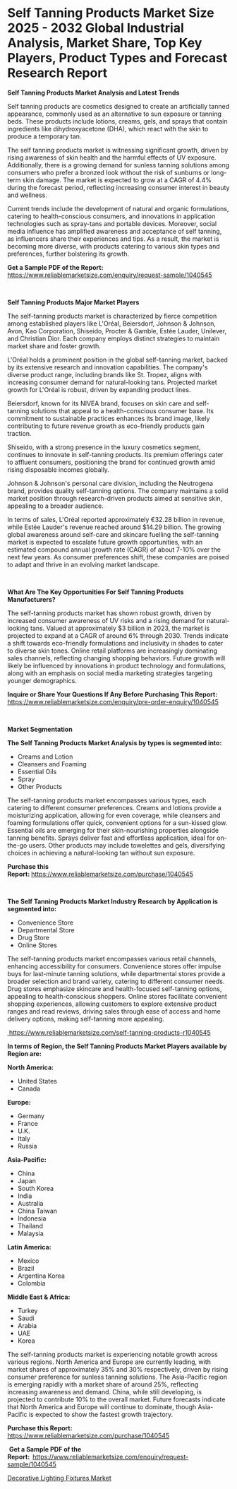 <p><h1>Self Tanning Products Market Size 2025 - 2032 Global Industrial Analysis, Market Share, Top Key Players, Product Types and Forecast Research Report</h1></p><p><strong>Self Tanning Products Market Analysis and Latest Trends</strong></p>
<p><p>Self tanning products are cosmetics designed to create an artificially tanned appearance, commonly used as an alternative to sun exposure or tanning beds. These products include lotions, creams, gels, and sprays that contain ingredients like dihydroxyacetone (DHA), which react with the skin to produce a temporary tan.</p><p>The self tanning products market is witnessing significant growth, driven by rising awareness of skin health and the harmful effects of UV exposure. Additionally, there is a growing demand for sunless tanning solutions among consumers who prefer a bronzed look without the risk of sunburns or long-term skin damage. The market is expected to grow at a CAGR of 4.4% during the forecast period, reflecting increasing consumer interest in beauty and wellness.</p><p>Current trends include the development of natural and organic formulations, catering to health-conscious consumers, and innovations in application technologies such as spray-tans and portable devices. Moreover, social media influence has amplified awareness and acceptance of self tanning, as influencers share their experiences and tips. As a result, the market is becoming more diverse, with products catering to various skin types and preferences, further bolstering its growth.</p></p>
<p><strong>Get a Sample PDF of the Report:&nbsp;</strong> <a href="https://www.reliablemarketsize.com/enquiry/request-sample/1040545?utm_campaign=2283&utm_medium=2&utm_source=Github&utm_content=ia&utm_term=08022025&utm_id=self-tanning-products">https://www.reliablemarketsize.com/enquiry/request-sample/1040545</a></p>
<p>&nbsp;</p>
<p><strong>Self Tanning Products Major Market Players</strong></p>
<p><p>The self-tanning products market is characterized by fierce competition among established players like L'Oréal, Beiersdorf, Johnson & Johnson, Avon, Kao Corporation, Shiseido, Procter & Gamble, Estée Lauder, Unilever, and Christian Dior. Each company employs distinct strategies to maintain market share and foster growth.</p><p>L'Oréal holds a prominent position in the global self-tanning market, backed by its extensive research and innovation capabilities. The company's diverse product range, including brands like St. Tropez, aligns with increasing consumer demand for natural-looking tans. Projected market growth for L'Oréal is robust, driven by expanding product lines.</p><p>Beiersdorf, known for its NIVEA brand, focuses on skin care and self-tanning solutions that appeal to a health-conscious consumer base. Its commitment to sustainable practices enhances its brand image, likely contributing to future revenue growth as eco-friendly products gain traction.</p><p>Shiseido, with a strong presence in the luxury cosmetics segment, continues to innovate in self-tanning products. Its premium offerings cater to affluent consumers, positioning the brand for continued growth amid rising disposable incomes globally.</p><p>Johnson & Johnson's personal care division, including the Neutrogena brand, provides quality self-tanning options. The company maintains a solid market position through research-driven products aimed at sensitive skin, appealing to a broader audience.</p><p>In terms of sales, L'Oréal reported approximately €32.28 billion in revenue, while Estée Lauder's revenue reached around $14.29 billion. The growing global awareness around self-care and skincare fuelling the self-tanning market is expected to escalate future growth opportunities, with an estimated compound annual growth rate (CAGR) of about 7-10% over the next few years. As consumer preferences shift, these companies are poised to adapt and thrive in an evolving market landscape.</p></p>
<p>&nbsp;</p>
<p><strong>What Are The Key Opportunities For Self Tanning Products Manufacturers?</strong></p>
<p><p>The self-tanning products market has shown robust growth, driven by increased consumer awareness of UV risks and a rising demand for natural-looking tans. Valued at approximately $3 billion in 2023, the market is projected to expand at a CAGR of around 6% through 2030. Trends indicate a shift towards eco-friendly formulations and inclusivity in shades to cater to diverse skin tones. Online retail platforms are increasingly dominating sales channels, reflecting changing shopping behaviors. Future growth will likely be influenced by innovations in product technology and formulations, along with an emphasis on social media marketing strategies targeting younger demographics.</p></p>
<p><strong>Inquire or Share Your Questions If Any Before Purchasing This Report:</strong> <a href="https://www.reliablemarketsize.com/enquiry/pre-order-enquiry/1040545?utm_campaign=2283&utm_medium=2&utm_source=Github&utm_content=ia&utm_term=08022025&utm_id=self-tanning-products">https://www.reliablemarketsize.com/enquiry/pre-order-enquiry/1040545</a></p>
<p>&nbsp;</p>
<p><strong>Market Segmentation</strong></p>
<p><strong>The Self Tanning Products Market Analysis by types is segmented into:</strong></p>
<p><ul><li>Creams and Lotion</li><li>Cleansers and Foaming</li><li>Essential Oils</li><li>Spray</li><li>Other Products</li></ul></p>
<p><p>The self-tanning products market encompasses various types, each catering to different consumer preferences. Creams and lotions provide a moisturizing application, allowing for even coverage, while cleansers and foaming formulations offer quick, convenient options for a sun-kissed glow. Essential oils are emerging for their skin-nourishing properties alongside tanning benefits. Sprays deliver fast and effortless application, ideal for on-the-go users. Other products may include towelettes and gels, diversifying choices in achieving a natural-looking tan without sun exposure.</p></p>
<p><strong>Purchase this Report:&nbsp;</strong><a href="https://www.reliablemarketsize.com/purchase/1040545?utm_campaign=2283&utm_medium=2&utm_source=Github&utm_content=ia&utm_term=08022025&utm_id=self-tanning-products">https://www.reliablemarketsize.com/purchase/1040545</a></p>
<p>&nbsp;</p>
<p><strong>The Self Tanning Products Market Industry Research by Application is segmented into:</strong></p>
<p><ul><li>Convenience Store</li><li>Departmental Store</li><li>Drug Store</li><li>Online Stores</li></ul></p>
<p><p>The self-tanning products market encompasses various retail channels, enhancing accessibility for consumers. Convenience stores offer impulse buys for last-minute tanning solutions, while departmental stores provide a broader selection and brand variety, catering to different consumer needs. Drug stores emphasize skincare and health-focused self-tanning options, appealing to health-conscious shoppers. Online stores facilitate convenient shopping experiences, allowing customers to explore extensive product ranges and read reviews, driving sales through ease of access and home delivery options, making self-tanning more appealing.</p></p>
<p><a href="https://www.reliablemarketsize.com/self-tanning-products-r1040545?utm_campaign=2283&utm_medium=2&utm_source=Github&utm_content=ia&utm_term=08022025&utm_id=self-tanning-products">&nbsp;https://www.reliablemarketsize.com/self-tanning-products-r1040545</a></p>
<p><strong>In terms of Region, the Self Tanning Products Market Players available by Region are:</strong></p>
<p>
    <p> <strong> North America: </strong>
        <ul>
            <li>United States</li>
            <li>Canada</li>
        </ul>
        </p> 
    <p> <strong> Europe: </strong>
        <ul>
            <li>Germany</li>
            <li>France</li>
            <li>U.K.</li>
            <li>Italy</li>
            <li>Russia</li>
        </ul>
        </p> 
    <p> <strong> Asia-Pacific: </strong>
        <ul>
            <li>China</li>
            <li>Japan</li>
            <li>South Korea</li>
            <li>India</li>
            <li>Australia</li>
            <li>China Taiwan</li>
            <li>Indonesia</li>
            <li>Thailand</li>
            <li>Malaysia</li>
        </ul>
        </p> 
    <p> <strong> Latin America: </strong>
        <ul>
            <li>Mexico</li>
            <li>Brazil</li>
            <li>Argentina Korea</li>
            <li>Colombia</li>
        </ul>
        </p> 
    <p> <strong> Middle East & Africa: </strong>
        <ul>
            <li>Turkey</li>
            <li>Saudi</li>
            <li>Arabia</li>
            <li>UAE</li>
            <li>Korea</li>
        </ul>
    </p>
    </p>
<p><p>The self-tanning products market is experiencing notable growth across various regions. North America and Europe are currently leading, with market shares of approximately 35% and 30% respectively, driven by rising consumer preference for sunless tanning solutions. The Asia-Pacific region is emerging rapidly with a market share of around 25%, reflecting increasing awareness and demand. China, while still developing, is projected to contribute 10% to the overall market. Future forecasts indicate that North America and Europe will continue to dominate, though Asia-Pacific is expected to show the fastest growth trajectory.</p></p>
<p><strong>Purchase this Report: </strong><a href="https://www.reliablemarketsize.com/purchase/1040545?utm_campaign=2283&utm_medium=2&utm_source=Github&utm_content=ia&utm_term=08022025&utm_id=self-tanning-products">https://www.reliablemarketsize.com/purchase/1040545</a></p>
<p>&nbsp;<strong>Get a Sample PDF of the Report:&nbsp;&nbsp;</strong><a href="https://www.reliablemarketsize.com/enquiry/request-sample/1040545?utm_campaign=2283&utm_medium=2&utm_source=Github&utm_content=ia&utm_term=08022025&utm_id=self-tanning-products">https://www.reliablemarketsize.com/enquiry/request-sample/1040545</a></p>
<p><strong></strong></p>
<p><p><a href="https://github.com/bornergabrielle89/Market-Research-Report-List-1/blob/main/decorative-lighting-fixtures-market.md?utm_campaign=2283&utm_medium=2&utm_source=Github&utm_content=ia&utm_term=08022025&utm_id=self-tanning-products">Decorative Lighting Fixtures Market</a></p></p>